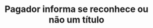 ---
title: Pagador informa se reconhece ou não um título
api:
  file: readme-hml-corebank.json
  operationId: post_v1-payment-eletronic-payer-billing-title-accept
hidden: false
---